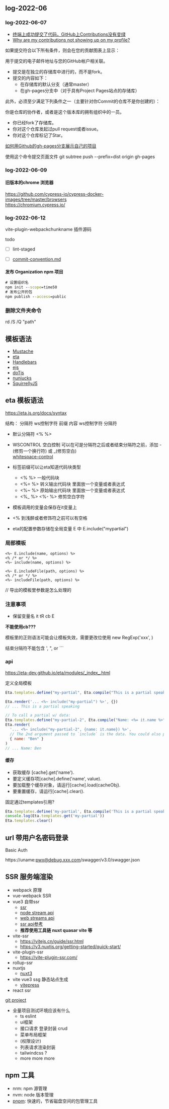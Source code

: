 
## log-2022-06

### log-2022-06-07

- [终端上成功提交了代码，GitHub上Contributions没有变绿](https://blog.csdn.net/gorpeln/article/details/90322587)
- [Why are my contributions not showing up on my profile?](https://docs.github.com/en/account-and-profile/setting-up-and-managing-your-github-profile/managing-contribution-graphs-on-your-profile/why-are-my-contributions-not-showing-up-on-my-profile)


如果提交符合以下所有条件，则会在您的贡献图表上显示：

用于提交的电子邮件地址与您的GitHub帐户相关联。
- 提交是在独立的存储库中进行的，而不是fork。
- 提交的内容如下：
    - 在存储库的默认分支（通常master）
    - 在gh-pages分支中（对于具有Project Pages站点的存储库）

此外，必须至少满足下列条件之一（主要针对你Commit的仓库不是你创建的）：

你是仓库的协作者，或者是这个版本库的拥有组织中的一员。
- 你已经fork了存储库。
- 你对这个仓库发起过pull request或者issue。
- 你对这个仓库标记了Star。


[如何用Github的gh-pages分支展示自己的项目](https://cloud.tencent.com/developer/article/1391619)

使用这个命令提交页面文件
git subtree push --prefix=dist origin gh-pages


### log-2022-06-09
#### 旧版本的chrome 浏览器

https://github.com/cypress-io/cypress-docker-images/tree/master/browsers  
https://chromium.cypress.io/


### log-2022-06-12

vite-plugin-webpackchunkname 插件源码

todo 
- [ ] lint-staged
- [ ] [commit-convention.md](https://github.com/vuejs/core/blob/main/.github/commit-convention.md)


#### 发布 Organization npm 项目
```cmd
# 设置组织名
npm init --scope=time50
# 发布公开的包
npm publish --access=public 
```


### 删除文件夹命令

rd /S /Q "path"


## 模板语法
- [Mustache](https://github.com/janl/mustache.js)
- [eta](https://eta.js.org/docs/syntax)
- [Handlebars](https://github.com/handlebars-lang/handlebars.js)
- [ejs](https://ejs.co/)
- [doTjs](http://olado.github.io/doT/index.html)
- [nunjucks](https://mozilla.github.io/nunjucks/)
- [SquirrellyJS](https://squirrelly.js.org/)



## eta 模板语法
https://eta.js.org/docs/syntax

结构： 分隔符 ws控制字符 前缀 内容 ws控制字符 分隔符

- 默认分隔符 &lt;% %&gt;
- WSCONTROL 空白控制 可以在可是分隔符之后或者结束分隔符之前，添加 -(修剪一个换行符) 或 _(修剪空白)  
    [whitespace-control](https://eta.js.org/docs/syntax/whitespace-control)
- 标签前缀可以让eta知道代码块类型
    - &lt;% %&gt; 一般代码块
    - &lt;%= %&gt; 转义输出代码块 里面放一个变量或者表达式
    - &lt;%~ %&gt; 原始输出代码块 里面放一个变量或者表达式
    - &lt;%_ %&gt; &lt;%- %&gt; 修剪空白字符

- 模板调用的变量会保存在it变量上
- &lt;% 到浅醉或者修饰符之前可以有空格
- eta的配置参数存储在全局变量 E 中 E.include("mypartial")

### 局部模板

```eta
<%~ E.include(name, options) %>
<% /* or */ %>
<%~ include(name, options) %>

<%~ E.includeFile(path, options) %>
<% /* or */ %>
<%~ includeFile(path, options) %>
```

// 导出的模板里参数是怎么处理的

### 注意事项

- 保留变量名
it tR cb E

**不能使用cb???**

模板里的正则语法可能会让模板失效，需要更改位使用 new RegExp('xxx', )  

结束分隔符不能包含 ', ", or \`\`\`


### api
https://eta-dev.github.io/eta/modules/_index_.html

定义全局模板
```js
Eta.templates.define("my-partial", Eta.compile("This is a partial speaking"))

Eta.render('... <%~ include("my-partial") %>', {})
// ... This is a partial speaking

// To call a partial w/ data:
Eta.templates.define("my-partial-2", Eta.compile("Name: <%= it.name %>"))
Eta.render(
  '... <%~ include("my-partial-2", {name: it.name}) %>',
  // The 2nd argument passed to `include` is the data. You could also pass `it` to forward all data
  { name: "Ben" }
)
// ... Name: Ben
```


#### 缓存
- 获取缓存 [cache].get('name'). 
- 要定义缓存项[cache].define('name', value). 
- 要加载整个缓存对象，请运行[cache].load(cacheObj). 
- 要重置缓存，请运行[cache].clear().

固定通过templates引用?

```js
Eta.templates.define('my-partial', Eta.compile('This is a partial speaking'))
console.log(Eta.templates.get('my-partial'))
Eta.templates.clear()
```

## url 带用户名密码登录

Basic Auth

https://uname:pwx@debug.xxx.com/swagger/v3.0/swagger.json

## SSR 服务端渲染
- webpack 原理
- vue-webpack SSR
- vue3 自带ssr  
    - [ssr](https://staging-cn.vuejs.org/guide/scaling-up/ssr.html#ssr-vs-ssg)
    - [node stream api](https://nodejs.org/api/stream.html)
    - [web streams api](https://developer.mozilla.org/en-US/docs/Web/API/Streams_API)
    - [ssr api参考](https://staging-cn.vuejs.org/api/ssr.html)
    - **推荐使用工具链 nuxt quasar vite 等**
- vite-ssr
    - https://vitejs.cn/guide/ssr.html
    - https://v3.nuxtjs.org/getting-started/quick-start/
- vite-plugin-ssr  
    - https://vite-plugin-ssr.com/
- rollup-ssr
- nuxtjs  
    - [nuxt3](https://github.com/nuxt/framework)
- vite vue3 ssg 静态站点生成  
    - [vitepress](https://github.com/vuejs/vitepress)
- react ssr

[git project](https://github.com/thetime50/ssr-practice)



- 全量项目测试环境应该有什么
    - ts eslint
    - ui框架
    - 接口请求 登录封装 crud
    - 菜单布局框架
    - (权限设计)
    - 列表请求渲染封装
    - tailwindcss ?
    - more more more

## npm 工具

- nrm: npm 源管理
- nvm: node 版本管理
- [pnpm](https://pnpm.io/zh/): 快速的，节省磁盘空间的包管理工具
